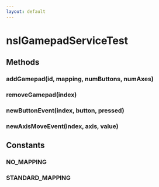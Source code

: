 ```yaml
---
layout: default
---
```


# nsIGamepadServiceTest #

## Methods ##

### addGamepad(id, mapping, numButtons, numAxes) ###

### removeGamepad(index) ###

### newButtonEvent(index, button, pressed) ###

### newAxisMoveEvent(index, axis, value) ###

## Constants ##

### NO_MAPPING ###

### STANDARD_MAPPING ###
